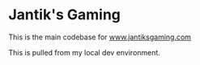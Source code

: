 # Jantik's Gaming
This is the main codebase for www.jantiksgaming.com

This is pulled from my local dev environment.
